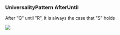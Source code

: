 ### UniversalityPattern AfterUntil

After "Q" until "R", it is always the case that "S" holds

![](/img/patterns/UniversalityPattern_AfterUntil.svg)
